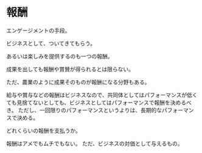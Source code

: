 # 報酬

エンゲージメントの手段。

ビジネスとして、ついてきてもらう。

あるいは楽しみを提供するのも一つの報酬。

成果を出しても報酬や賞賛が得られるとは限らない。

ただ、農業のように成果そのものが報酬になる分野もある。

給与や賞与などの報酬はビジネスなので、共同体としてはパフォーマンスが低くても見捨てないとしても、ビジネスとしてはパフォーマンスで報酬を決めるべき。
ただし、一回限りのパフォーマンスというよりは、長期的なパフォーマンスで決める。

どれくらいの報酬を支払うか。

報酬はアメでもムチでもない。
ただ、ビジネスの対価として与えるもの。
